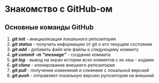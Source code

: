# Знакомство с GitHub-ом 
## Основные команды GitHub
1. _**git init**_  - инициализация локального репозитория
2. _**git status**_ - получить информацию от git о его текущем состоянии
3. _**git add**_ - добавить файл или файлы к следующему коммиту
4. _**git commit -m "message"**_ - создание коммита
5. _**git log**_  - вывод на экран истории всех коммитов с их хеш - кодами
6. _**git clone**_ - клонирование внешнего репозитория
7. _**git pull**_ - получение изменений и слиянеие с локальной версией
8. _**git push**_ - отправляет локальную версию рупозитория на внешний
